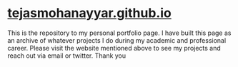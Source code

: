 # [tejasmohanayyar.github.io](https://tejasmohanayyar.github.io)

This is the repository to my personal portfolio page. I have built this page as an archive of whatever projects I do during my academic and professional career. Please visit the website mentioned above to see my projects and reach out via email or twitter.
Thank you
